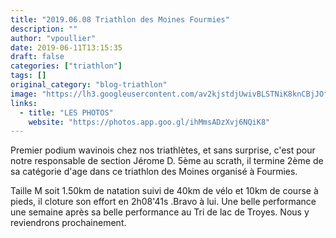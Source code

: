 ```yaml
---
title: "2019.06.08 Triathlon des Moines Fourmies"
description: ""
author: "vpoullier"
date: 2019-06-11T13:15:35
draft: false
categories: ["triathlon"]
tags: []
original_category: "blog-triathlon"
image: "https://lh3.googleusercontent.com/av2kjstdjUwivBLSTNiK8knCBjJOfkc2iOAxfPrO8DktmHkiZZolj9jOpIGpn5kCTkdDAl5EZp58rvot76swv3P2oyGsCO5n__TgLPl7SvfgUWLNWgS0S5fXhO89sxfumy1wtSeFOsfnQzbE9Ei8zDdZjFSmXYj2sPgyVHRBAZJ7hL-v2vXKh9S3x6Telxb-1aOkqWWtjn63Fb11Gt8oXsCV8thcdJ57WmW1fTesSYM19ZbOQBIp2licizm3otWn2Q6LRvn3kgwsDXpaVefUwXHXAtGM3hGm3XABomsO2W1Pc-pTBiktdUDCxDGMKvQRP2ZtrzJs2bJphp1PyFN9N6rIXm2yUZmUgXQiTNmsBaAQTzS4bOhM_kxCVkP3vzbTsKS6iktys1Ybzyv3LSaHbcvJoHh_OgcAUrRiUlB1y9S988uBaRh8YSduBG7HlVjDYK8_wy_71o8raAsOtp8EToycTcynW8XPMRVJ2g2R8J9BAFzMhxkhOnAJAamMljp1lEub5_rbGWY6qastIMUPNrg3u_yhm_9jwDY66TOjpt6a0V5TMCmxoP1Ytz92ZYGytwSKwaLZ4nv4Lt6vENeT7yh3ICeeM-NYyDPa9wJ_wGDULIqDRTJ7-jFb2ASMcS_wGHoPxPOMzDUHl-65Jz_3a3Mv80Jdz0pq=w1398-h939-no"
links:
  - title: "LES PHOTOS"
    website: "https://photos.app.goo.gl/ihMmsADzXvj6NQiK8"
---
```


Premier podium wavinois chez nos triathlètes, et sans surprise, c'est pour notre responsable de section Jérome D. 5ème au scrath, il termine 2ème de sa catégorie d'age dans ce triathlon des Moines organisé à Fourmies.

Taille M soit 1.50km de natation suivi de 40km de vélo et 10km de course à pieds, il cloture son effort en 2h08'41s .Bravo à lui. Une belle performance une semaine après sa belle performance au Tri de lac de Troyes. Nous y reviendrons prochainement.